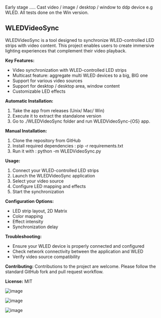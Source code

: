Early stage .....
Cast video / image / desktop / window to ddp device e.g WLED. All tests done on the Win version.

## WLEDVideoSync

WLEDVideoSync is a tool designed to synchronize WLED-controlled LED strips with video content. This project enables users to create immersive lighting experiences that complement their video playback.

**Key Features:**
- Video synchronization with WLED-controlled LED strips
- Multicast feature: aggregate multi WLED devices to a big, BIG one
- Support for various video sources
- Support for desktop / desktop area, window content
- Customizable LED effects

**Automatic Installation:**
1. Take the app from releases (Unix/ Mac/ Win)
2. Execute it to extract the standalone version
3. Go to ./WLEDVideoSync folder and run WLEDVideoSync-{OS} app.

**Manual Installation:**
1. Clone the repository from GitHub
2. Install required dependencies : pip -r requirements.txt
3. Run it with : python -m WLEDVideoSync.py

**Usage:**
1. Connect your WLED-controlled LED strips
2. Launch the WLEDVideoSync application
3. Select your video source
4. Configure LED mapping and effects
5. Start the synchronization

**Configuration Options:**
- LED strip layout, 2D Matrix
- Color mapping
- Effect intensity
- Synchronization delay

**Troubleshooting:**
- Ensure your WLED device is properly connected and configured
- Check network connectivity between the application and WLED
- Verify video source compatibility

**Contributing:**
Contributions to the project are welcome. Please follow the standard GitHub fork and pull request workflow.

**License:**
MIT


![image](https://github.com/zak-45/WLEDVideoSync/assets/121941293/9ec42abd-657e-447e-9ef0-075c425bdd47)


![image](https://github.com/zak-45/WLEDVideoSync/assets/121941293/519584f8-af39-442a-9faf-55bf5e0b0a7c)


![image](https://github.com/zak-45/WLEDVideoSync/assets/121941293/b383d1ab-bfd8-43a7-98ac-6fd72206bc16)


